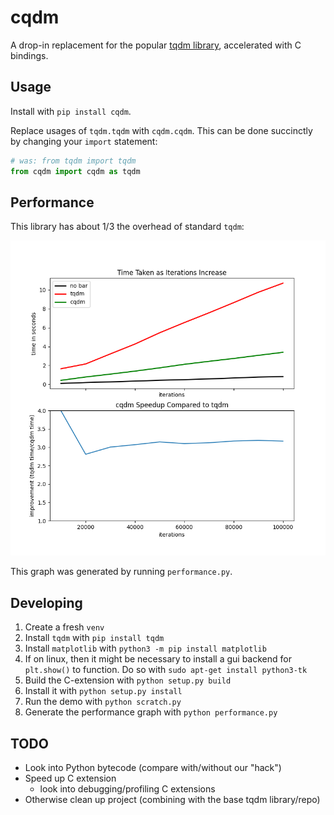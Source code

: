 # cqdm

A drop-in replacement for the popular [tqdm library](https://github.com/tqdm/tqdm), accelerated with C bindings.

## Usage

Install with `pip install cqdm`.

Replace usages of `tqdm.tqdm` with `cqdm.cqdm`. This can be done
succinctly by changing your `import` statement:

```python
# was: from tqdm import tqdm
from cqdm import cqdm as tqdm
```

## Performance

This library has about 1/3 the overhead of standard `tqdm`:

![Comparative performance graphs](performance.png)

This graph was generated by running `performance.py`.

## Developing

1. Create a fresh `venv`
2. Install `tqdm` with `pip install tqdm`
3. Install `matplotlib` with `python3 -m pip install matplotlib`
4. If on linux, then it might be necessary to install a gui backend for `plt.show()` to function. Do so with `sudo apt-get install python3-tk`
5. Build the C-extension with `python setup.py build`
6. Install it with `python setup.py install`
7. Run the demo with `python scratch.py`
8. Generate the performance graph with `python performance.py`

## TODO

- Look into Python bytecode (compare with/without our "hack")
- Speed up C extension
  - look into debugging/profiling C extensions
- Otherwise clean up project (combining with the base tqdm library/repo)
